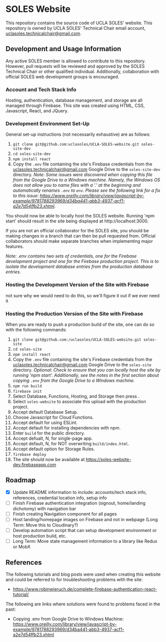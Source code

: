 # SOLES Website

This repository contains the source code of UCLA SOLES' website. This repository is owned by UCLA SOLES' Technical Chair email account, uclasoles.technicalchair@gmail.com.

## Development and Usage Information

Any active SOLES member is allowed to contribute to this repository. However, pull requests will be reviewed and approved by the SOLES Technical Chair or other qualified individual. Additionally, collaboration with official SOLES web development groups is encouraged.

### Account and Tech Stack Info

Hosting, authentication, database management, and storage are all managed through Firebase. This site was created using HTML, CSS, Javascript, React, and JQuery.

### Development Environment Set-Up

General set-up instructions (not necessarily exhaustive) are as follows:

1. `git clone git@github.com:uclasoles/UCLA-SOLES-website.git soles-site-dev`
2. `cd soles-site-dev`
2. `npm install react`
3. Copy the `.env` file containing the site's Firebase credentials from the uclasoles.technicalchair@gmail.com Google Drive to the `soles-site-dev` directory. *Note: Some issues were discovered when copying this file from the Google Drive to a Windows machine. Namely, the Windows OS does not allow you to name files with a '.' at the beginning and automatically renames `.env` to `env`. Please see the following link for a fix to this issue: https://www.oreilly.com/library/view/javascript-by-example/9781788293969/d34ba441-abb3-4937-acf1-a2e7d54ffb23.xhtml*.

You should now be able to locally host the SOLES website. Running 'npm start' should result in the site being displayed at http://localhost:3000. 

If you are not an official collaborator for the SOLES site, you should be making changes in a branch that can then be pull requested from. Official collaborators should make separate branches when implementing major features.

*Note: .env contains two sets of credentials, one for the Firebase development project and one for the Firebase production project. This is to isolate the development database entries from the production database entries.*

### Hosting the Development Version of the Site with Firebase
not sure why we would need to do this, so we'll figure it out if we ever need it

### Hosting the Production Version of the Site with Firebase

When you are ready to push a production build of the site, one can do so with the following commands:

1. `git clone git@github.com:/uclasoles/UCLA-SOLES-website.git soles-site`
2. `cd soles-site`
3. `npm install react`
4. Copy the `.env` file containing the site's Firebase credentials from the uclasoles.technicalchair@gmail.com Google Drive to the `soles-site` directory. *Optional: Check to ensure that you can locally host the site by running 'npm start'. Additionally, see the notes in the first section about copying `.env` from the Google Drive to a Windows machine.*
5. `npm run build`
6. `firebase init`
7. Select Database, Functions, Hosting, and Storage then press <Enter>.
8. Select `soles-website` to associate this upload with the production project.
9. Accept default Database Setup.
10. Choose Javascript for Cloud Functions.
11. Accept default for using ESLint.
12. Accept default for installing dependencies with npm.
13. Enter `build` for the public directory.
14. Accept defualt, N, for single-page app.
15. Accept default, N, for NOT overwriting `build/index.html`.
16. Accept default option for Storage Rules.
17. `firebase deploy`
18. The site should now be available at https://soles-website-dev.firebaseapp.com

## Roadmap

- [x] Update README information to include: accounts/tech stack info, references, credential location info, setup info
- [ ] Finish Firebase authentication integration (signout, home/landing dichotomy) with navigation bar
- [ ] Finish creating Navigation component for all pages
- [ ] Host landing/homepage images on Firebase and not in webpage (Long Term: Move this to Cloudinary?)
- [ ] Develop automation script that can setup development environment or host production build, etc.
- [ ] Long Term: Move state management information to a library like Redux or MobX

## References

The following tutorials and blog posts were used when creating this website and could be referred to for troubleshooting problems with the site:

- https://www.robinwieruch.de/complete-firebase-authentication-react-tutorial/

The following are links where solutions were found to problems faced in the past:

- Copying .env from Google Drive to Windows Machine: https://www.oreilly.com/library/view/javascript-by-example/9781788293969/d34ba441-abb3-4937-acf1-a2e7d54ffb23.xhtml

